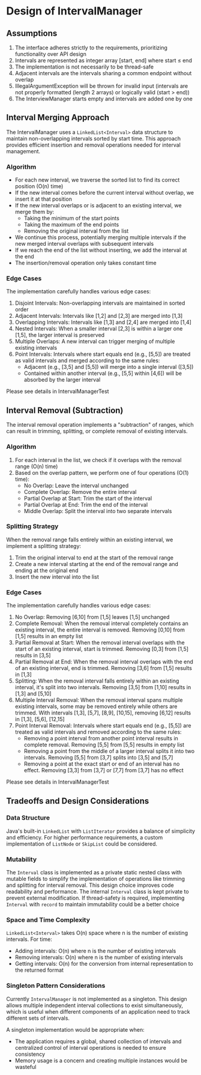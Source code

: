 # Design of IntervalManager

## Assumptions

1. The interface adheres strictly to the requirements, prioritizing functionality over API design
2. Intervals are represented as integer array [start, end] where start ≤ end
3. The implementation is not necessarily to be thread-safe
4. Adjacent intervals are the intervals sharing a common endpoint without overlap
5. IllegalArgumentException will be thrown for invalid input (intervals are not properly formatted (length 2 arrays) or logically valid (start > end))
6. The InterviewManager starts empty and intervals are added one by one

## Interval Merging Approach

The IntervalManager uses a `LinkedList<Interval>` data structure to maintain non-overlapping intervals sorted by start time. This approach provides efficient insertion and removal operations needed for interval management.

### Algorithm 

   - For each new interval, we traverse the sorted list to find its correct position (O(n) time)
   - If the new interval comes before the current interval without overlap, we insert it at that position
   - If the new interval overlaps or is adjacent to an existing interval, we merge them by:
     - Taking the minimum of the start points
     - Taking the maximum of the end points
     - Removing the original interval from the list
   - We continue this process, potentially merging multiple intervals if the new merged interval overlaps with subsequent intervals
   - If we reach the end of the list without inserting, we add the interval at the end
   - The insertion/removal operation only takes constant time

### Edge Cases

The implementation carefully handles various edge cases:

1. Disjoint Intervals: Non-overlapping intervals are maintained in sorted order
2. Adjacent Intervals: Intervals like [1,2] and [2,3] are merged into [1,3]
3. Overlapping Intervals: Intervals like [1,3] and [2,4] are merged into [1,4]
4. Nested Intervals: When a smaller interval [2,3] is within a larger one [1,5], the larger interval is preserved
5. Multiple Overlaps: A new interval can trigger merging of multiple existing intervals
6. Point Intervals: Intervals where start equals end (e.g., [5,5]) are treated as valid intervals and merged according to the same rules:
   - Adjacent (e.g., [3,5] and [5,5]) will merge into a single interval ([3,5])
   - Contained within another interval (e.g., [5,5] within [4,6]) will be absorbed by the larger interval

Please see details in IntervalManagerTest

## Interval Removal (Subtraction)

The interval removal operation implements a "subtraction" of ranges, which can result in trimming, splitting, or complete removal of existing intervals.

### Algorithm

1. For each interval in the list, we check if it overlaps with the removal range (O(n) time)
2. Based on the overlap pattern, we perform one of four operations (O(1) time):
   - No Overlap: Leave the interval unchanged
   - Complete Overlap: Remove the entire interval
   - Partial Overlap at Start: Trim the start of the interval
   - Partial Overlap at End: Trim the end of the interval
   - Middle Overlap: Split the interval into two separate intervals

### Splitting Strategy

When the removal range falls entirely within an existing interval, we implement a splitting strategy:
1. Trim the original interval to end at the start of the removal range
2. Create a new interval starting at the end of the removal range and ending at the original end
3. Insert the new interval into the list

### Edge Cases

The implementation carefully handles various edge cases:

1. No Overlap: Removing [6,10] from [1,5] leaves [1,5] unchanged
2. Complete Removal: When the removal interval completely contains an existing interval, the entire interval is removed. Removing [0,10] from [1,5] results in an empty list
3. Partial Removal at Start: When the removal interval overlaps with the start of an existing interval, start is trimmed. Removing [0,3] from [1,5] results in [3,5]
4. Partial Removal at End: When the removal interval overlaps with the end of an existing interval, end is trimmed. Removing [3,6] from [1,5] results in [1,3]
5. Splitting: When the removal interval falls entirely within an existing interval, it's split into two intervals. Removing [3,5] from [1,10] results in [1,3] and [5,10]
6. Multiple Interval Removal: When the removal interval spans multiple existing intervals, some may be removed entirely while others are trimmed. With intervals [1,3], [5,7], [8,9], [10,15], removing [6,12] results in [1,3], [5,6], [12,15]
7. Point Interval Removal: Intervals where start equals end (e.g., [5,5]) are treated as valid intervals and removed according to the same rules:
   - Removing a point interval from another point interval results in complete removal. Removing [5,5] from [5,5] results in empty list
   - Removing a point from the middle of a larger interval splits it into two intervals. Removing [5,5] from [3,7] splits into [3,5] and [5,7]
   - Removing a point at the exact start or end of an interval has no effect. Removing [3,3] from [3,7] or [7,7] from [3,7] has no effect

Please see details in IntervalManagerTest

## Tradeoffs and Design Considerations

### Data Structure
Java's built-in `LinkedList` with `ListIterator` provides a balance of simplicity and efficiency. For higher performance requirements, a custom implementation of `ListNode` or `SkipList` could be considered.

### Mutability
The `Interval` class is implemented as a private static nested class with mutable fields to simplify the implementation of operations like trimming and splitting for interval removal. This design choice improves code readability and performance.
The internal `Interval` class is kept private to prevent external modification. If thread-safety is required, implementing `Interval` with `record` to maintain immutability could be a better choice

### Space and Time Complexity
`LinkedList<Interval>` takes O(n) space where n is the number of existing intervals.
For time:
  - Adding intervals: O(n) where n is the number of existing intervals
  - Removing intervals: O(n) where n is the number of existing intervals
  - Getting intervals: O(n) for the conversion from internal representation to the returned format

### Singleton Pattern Considerations
Currently `IntervalManager` is not implemented as a singleton. This design allows multiple independent interval collections to exist simultaneously, which is useful when different components of an application need to track different sets of intervals.

A singleton implementation would be appropriate when:
- The application requires a global, shared collection of intervals and centralized control of interval operations is needed to ensure consistency
- Memory usage is a concern and creating multiple instances would be wasteful